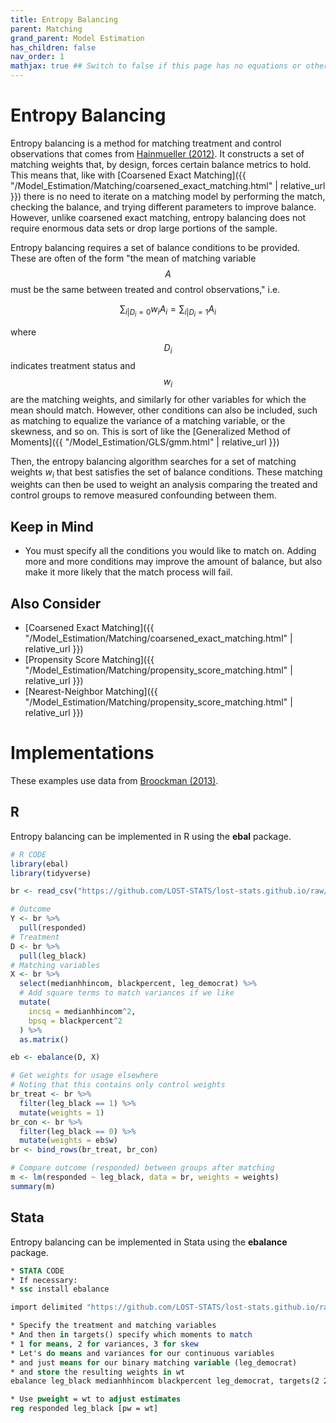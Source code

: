 ```yaml
---
title: Entropy Balancing
parent: Matching
grand_parent: Model Estimation
has_children: false
nav_order: 1
mathjax: true ## Switch to false if this page has no equations or other math rendering.
---
```


# Entropy Balancing

Entropy balancing is a method for matching treatment and control observations that comes from [Hainmueller (2012)](https://www.jstor.org/stable/41403737). It constructs a set of matching weights that, by design, forces certain balance metrics to hold. This means that, like with [Coarsened Exact Matching]({{ "/Model_Estimation/Matching/coarsened_exact_matching.html" | relative_url }}) there is no need to iterate on a matching model by performing the match, checking the balance, and trying different parameters to improve balance. However, unlike coarsened exact matching, entropy balancing does not require enormous data sets or drop large portions of the sample.

Entropy balancing requires a set of balance conditions to be provided. These are often of the form "the mean of matching variable $$A$$ must be the same between treated and control observations," i.e.

$$\sum_{i|D_i=0}w_iA_i = \sum_{i|D_i=1}A_i$$

where $$D_i$$ indicates treatment status and $$w_i$$ are the matching weights, and similarly for other variables for which the mean should match. However, other conditions can also be included, such as matching to equalize the variance of a matching variable, or the skewness, and so on. This is sort of like the [Generalized Method of Moments]({{ "/Model_Estimation/GLS/gmm.html" | relative_url }})

Then, the entropy balancing algorithm searches for a set of matching weights $w_i$ that best satisfies the set of balance conditions. These matching weights can then be used to weight an analysis comparing the treated and control groups to remove measured confounding between them.

## Keep in Mind

- You must specify all the conditions you would like to match on. Adding more and more conditions may improve the amount of balance, but also make it more likely that the match process will fail.

## Also Consider

- [Coarsened Exact Matching]({{ "/Model_Estimation/Matching/coarsened_exact_matching.html" | relative_url }})
- [Propensity Score Matching]({{ "/Model_Estimation/Matching/propensity_score_matching.html" | relative_url }})
- [Nearest-Neighbor Matching]({{ "/Model_Estimation/Matching/propensity_score_matching.html" | relative_url }})

# Implementations

These examples use data from [Broockman (2013)](https://onlinelibrary.wiley.com/doi/full/10.1111/ajps.12018).

## R

Entropy balancing can be implemented in R using the **ebal** package.

```r
# R CODE
library(ebal)
library(tidyverse)

br <- read_csv("https://github.com/LOST-STATS/lost-stats.github.io/raw/source/Model_Estimation/Matching/Data/broockman2013.csv")

# Outcome
Y <- br %>%
  pull(responded)
# Treatment
D <- br %>%
  pull(leg_black)
# Matching variables
X <- br %>%
  select(medianhhincom, blackpercent, leg_democrat) %>%
  # Add square terms to match variances if we like
  mutate(
    incsq = medianhhincom^2,
    bpsq = blackpercent^2
  ) %>%
  as.matrix()

eb <- ebalance(D, X)

# Get weights for usage elsewhere
# Noting that this contains only control weights
br_treat <- br %>%
  filter(leg_black == 1) %>%
  mutate(weights = 1)
br_con <- br %>%
  filter(leg_black == 0) %>%
  mutate(weights = eb$w)
br <- bind_rows(br_treat, br_con)

# Compare outcome (responded) between groups after matching
m <- lm(responded ~ leg_black, data = br, weights = weights)
summary(m)
```

## Stata

Entropy balancing can be implemented in Stata using the **ebalance** package.

```stata
* STATA CODE
* If necessary:
* ssc install ebalance

import delimited "https://github.com/LOST-STATS/lost-stats.github.io/raw/source/Model_Estimation/Matching/Data/broockman2013.csv", clear

* Specify the treatment and matching variables
* And then in targets() specify which moments to match
* 1 for means, 2 for variances, 3 for skew
* Let's do means and variances for our continuous variables
* and just means for our binary matching variable (leg_democrat)
* and store the resulting weights in wt
ebalance leg_black medianhhincom blackpercent leg_democrat, targets(2 2 1) g(wt)

* Use pweight = wt to adjust estimates
reg responded leg_black [pw = wt]
```

